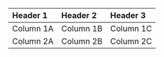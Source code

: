 | Header 1 | Header 2 | Header 3 |
| :-- | :-- | :-- |
| Column 1A | Column 1B | Column 1C |
| Column 2A | Column 2B | Column 2C |
